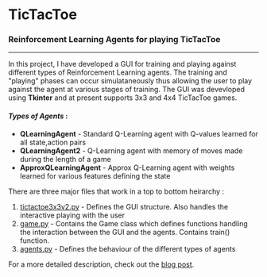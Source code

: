 # TicTacToe
### Reinforcement Learning Agents for playing TicTacToe
------

In this project, I have developed a GUI for training and playing against different types of Reinforcement Learning agents. The training and "playing" phases can occur 
simulataneously thus allowing the user to play against the agent at various stages of training. The GUI was devevloped using **Tkinter** and at 
present supports 3x3 and 4x4 TicTacToe games.

#### **_Types of Agents_** :
* **QLearningAgent** - Standard Q-Learning agent with Q-values learned for all state,action pairs
* **QLearningAgent2** - Q-Learning agent with memory of moves made during the length of a game
* **ApproxQLearningAgent** - Approx Q-Learning agent with weights learned for various features defining the state


There are three major files that work in a top to bottom heirarchy :
1. [tictactoe3x3v2.py](https://github.com/rsk2327/TicTacToe/blob/master/v2/tictactoe3x3v2.py) - Defines the GUI structure. Also handles the interactive playing with the user
2. [game.py](https://github.com/rsk2327/TicTacToe/blob/master/v2/game.py) - Contains the Game class which defines functions handling the interaction between the GUI and the agents. Contains train() function.
3. [agents.py](https://github.com/rsk2327/TicTacToe/blob/master/v2/agents.py) - Defines the behaviour of the different types of agents

For a more detailed description, check out the [blog post](https://roshansanthosh.wordpress.com/2017/03/14/building-an-ai-bot/).
